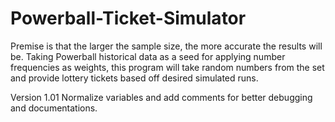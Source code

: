 # Powerball-Ticket-Simulator
Premise is that the larger the sample size, the more accurate the results will be. Taking Powerball historical data as a seed for applying number frequencies as weights, this program will take random numbers from the set and provide lottery tickets based off desired simulated runs. 

Version 1.01 
Normalize variables and add comments for better debugging and documentations.